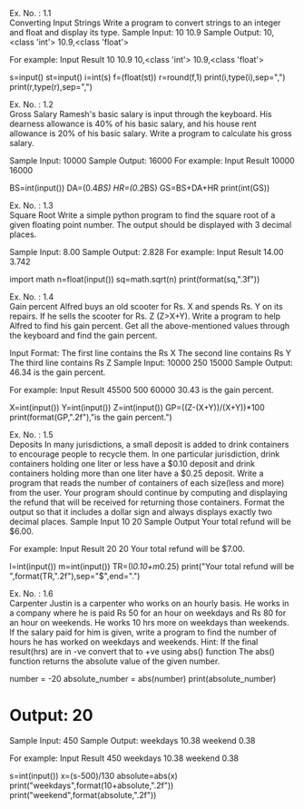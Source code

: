 Ex. No. 	: 	1.1 				
Converting Input Strings
Write a program to convert strings to an integer and float and display its type.
Sample Input:
10
10.9
Sample Output:
10,<class 'int'>
10.9,<class 'float'>

For example:
Input
Result
10
10.9
10,<class 'int'>
10.9,<class 'float'>

s=input()
st=input()
i=int(s)
f=(float(st))
r=round(f,1)
print(i,type(i),sep=",")
print(r,type(r),sep=",")


Ex. No. 	: 	1.2 				
Gross Salary
Ramesh's basic salary is input through the keyboard. His dearness allowance is 40% of his basic salary, and his house rent allowance is 20% of his basic salary. Write a program to calculate his gross salary.

Sample Input:
10000
Sample Output:
16000
For example:
Input
Result
10000
16000

BS=int(input())
DA=(0.4*BS)
HR=(0.2*BS)
GS=BS+DA+HR
print(int(GS))


Ex. No. 	: 	1.3 				
Square Root
Write a simple python program to find the square root of a given floating point number. The output should be displayed with 3 decimal places.

Sample Input:
8.00
Sample Output:
2.828
For example:
Input
Result
14.00
3.742

import math
n=float(input())
sq=math.sqrt(n)
print(format(sq,".3f"))


Ex. No. 	: 	1.4 				
Gain percent
Alfred buys an old scooter for Rs. X and spends Rs. Y on its repairs. If he sells the scooter for Rs. Z (Z>X+Y). Write a program to help Alfred to find his gain percent. Get all the above-mentioned values through the keyboard and find the gain percent.

Input Format:
The first line contains the Rs X
The second line contains Rs Y
The third line contains Rs Z
Sample Input:
10000
250
15000
Sample Output:
46.34 is the gain percent.

For example:
Input
Result
45500
500
60000
30.43 is the gain percent.

X=int(input())
Y=int(input())
Z=int(input())
GP=((Z-(X+Y))/(X+Y))*100
print(format(GP,".2f"),"is the gain percent.")


Ex. No. 	: 	1.5 				
Deposits
In many jurisdictions, a small deposit is added to drink containers to encourage people to recycle them. In one particular jurisdiction, drink containers holding one liter or less have a $0.10 deposit and drink containers holding more than one liter have a $0.25 deposit. Write a program that reads the number of containers of each size(less and more)  from the user. Your program should continue by computing and displaying the refund that will be received for returning those containers. Format the output so that it includes a dollar sign and always displays exactly two decimal places.
Sample Input
10
20
Sample Output
Your total refund will be $6.00.

For example:
Input
Result
20
20
Your total refund will be $7.00.

l=int(input())
m=int(input())
TR=(l*0.10+m*0.25)
print("Your total refund will be ",format(TR,".2f"),sep="$",end=".")


Ex. No. 	: 	1.6 								
Carpenter
Justin is a carpenter who works on an hourly basis. He works in a company where he is paid Rs 50 for an hour on weekdays and Rs 80 for an hour on weekends. He works 10 hrs more on weekdays than weekends. If the salary paid for him is given, write a program to find the number of hours he has worked on weekdays and weekends.
Hint:
If the final result(hrs) are in -ve convert that to +ve using abs() function
The abs() function returns the absolute value of the given number.

number = -20
absolute_number = abs(number)
print(absolute_number)
# Output: 20

Sample Input:
450
Sample Output:
weekdays 10.38
weekend 0.38

For example:
Input
Result
450
weekdays 10.38
weekend 0.38

s=int(input())
x=(s-500)/130
absolute=abs(x)
print("weekdays",format(10+absolute,".2f"))
print("weekend",format(absolute,".2f"))
